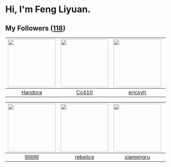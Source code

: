 # Hi, I'm Feng Liyuan.

## My Followers ([118](https://github.com/SunRunAway?tab=followers))

| <img src="https://avatars.githubusercontent.com/u/25010034?v=4" width="150" height="150" /> | <img src="https://avatars.githubusercontent.com/u/37112567?v=4" width="150" height="150" /> | <img src="https://avatars.githubusercontent.com/u/10498732?v=4" width="150" height="150" /> | <img src="https://avatars.githubusercontent.com/u/43415053?v=4" width="150" height="150" /> |
| :-----------------------------------------------------------------------------------------: | :-----------------------------------------------------------------------------------------: | :-----------------------------------------------------------------------------------------: | :-----------------------------------------------------------------------------------------: |
|                            [Handora](https://github.com/Handora)                            |                              [Cc410](https://github.com/Cc410)                              |                            [ericsyh](https://github.com/ericsyh)                            |                              [mytxd](https://github.com/mytxd)                              |

| <img src="https://avatars.githubusercontent.com/u/16208288?v=4" width="150" height="150" /> | <img src="https://avatars.githubusercontent.com/u/20775801?v=4" width="150" height="150" /> | <img src="https://avatars.githubusercontent.com/u/28560740?v=4" width="150" height="150" /> | <img src="https://avatars.githubusercontent.com/u/24416962?v=4" width="150" height="150" /> |
| :-----------------------------------------------------------------------------------------: | :-----------------------------------------------------------------------------------------: | :-----------------------------------------------------------------------------------------: | :-----------------------------------------------------------------------------------------: |
|                        [llllIIIllll](https://github.com/llllIIIllll)                        |                           [rebelice](https://github.com/rebelice)                           |                          [xiamengru](https://github.com/xiamengru)                          |                     [roscopecoltran](https://github.com/roscopecoltran)                     |
